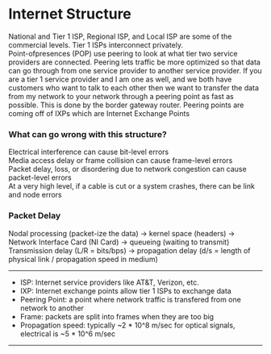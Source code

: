 # Internet Structure
National and Tier 1 ISP, Regional ISP, and Local ISP are some of the commercial levels. Tier 1 ISPs interconnect privately.  
Point-ofpresences (POP) use peering to look at what tier two service providers are connected. Peering lets traffic be more optimized so that data can go through from one service provider to another service provider. If you are a tier 1 service provider and I am one as well, and we both have customers who want to talk to each other then we want to transfer the data from my network to your network through a peering point as fast as possible. This is done by the border gateway router. Peering points are coming off of IXPs which are Internet Exchange Points

### What can go wrong with this structure?
Electrical interference can cause bit-level errors  
Media access delay or frame collision can cause frame-level errors  
Packet delay, loss, or disordering due to network congestion can cause packet-level errors  
At a very high level, if a cable is cut or a system crashes, there can be link and node errors  

### Packet Delay
Nodal processing (packet-ize the data) -> kernel space (headers) -> Network Interface Card (NI Card) -> queueing (waiting to transmit)  
Transmission delay (L/R = bits/bps) -> propagation delay (d/s = length of physical link / propagation speed in medium)

---
- ISP: Internet service providers like AT&T, Verizon, etc. 
- IXP: Internet exchange points allow tier 1 ISPs to exchange data
- Peering Point: a point where network traffic is transfered from one network to another
- Frame: packets are split into frames when they are too big
- Propagation speed: typically ~2 * 10^8 m/sec for optical signals, electrical is ~5 * 10^6 m/sec
---
